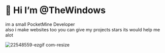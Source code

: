 
# 👋 Hi I’m @TheWindows

 im a small PocketMine Developer 
 <br>
 also i make websites too you can give my projects stars its would help me alot

![22548559-ezgif com-resize](https://github.com/user-attachments/assets/12da782a-8d5a-482a-91e1-8a14f0f6fccf)

